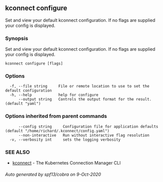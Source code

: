 ## kconnect configure

Set and view your default kconnect configuration. If no flags are supplied your config is displayed.

### Synopsis

Set and view your default kconnect configuration. If no flags are supplied your config is displayed.

```
kconnect configure [flags]
```

### Options

```
  -f, --file string     File or remote location to use to set the default configuration
  -h, --help            help for configure
      --output string   Controls the output format for the result. (default "yaml")
```

### Options inherited from parent commands

```
      --config string     Configuration file for application defaults (default "/home/richard/.kconnect/config.yaml")
      --non-interactive   Run without interactive flag resolution
  -v, --verbosity int     sets the logging verbosity
```

### SEE ALSO

* [kconnect](kconnect.md)	 - The Kubernetes Connection Manager CLI

###### Auto generated by spf13/cobra on 9-Oct-2020
